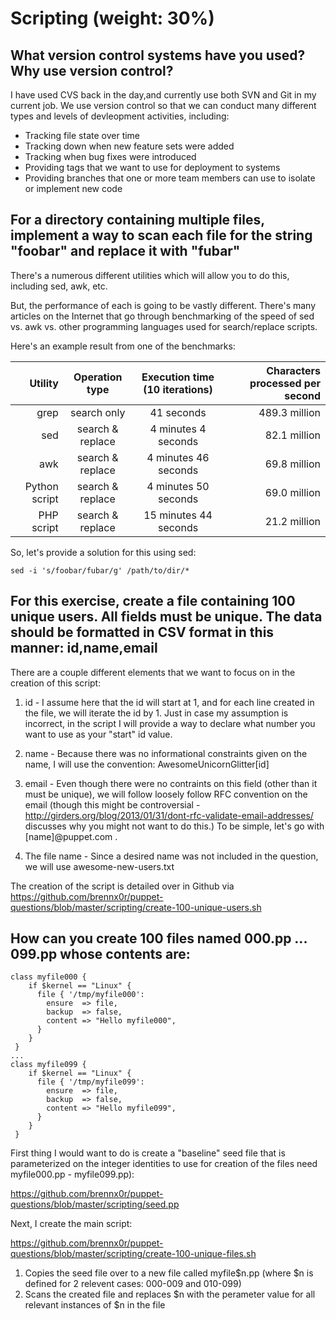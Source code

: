 # **Scripting (weight: 30%)**

## **What version control systems have you used?  Why use version control?**

I have used CVS back in the day,and currently use both SVN and Git in my current job.  We use version control so that we can conduct many different types and levels of devleopment activities, including:

- Tracking file state over time 
- Tracking down when new feature sets were added
- Tracking when bug fixes were introduced
- Providing tags that we want to use for deployment to systems
- Providing branches that one or more team members can use to isolate or implement new code



## **For a directory containing multiple files, implement a way to scan each file for the string "foobar" and replace it with "fubar"**

There's a numerous different utilities which will allow you to do this, including sed, awk, etc.

But, the performance of each is going to be vastly different.  There's many articles on the Internet that go through benchmarking of the speed of sed vs. awk vs. other programming languages used for search/replace scripts.

Here's an example result from one of the benchmarks:


| Utility        | Operation type    | Execution time (10 iterations)    | Characters processed per second |
| --------------:|:-----------------:|:---------------------------------:| -------------------------------:| 
| grep           |  search only      | 41 seconds                        | 489.3 million                   |
| sed            |  search & replace | 4 minutes 4 seconds               | 82.1 million                    |
| awk            | search & replace  | 4 minutes 46 seconds              | 69.8 million                    |
| Python script  |  search & replace | 4 minutes 50 seconds              | 69.0 million                    |
| PHP script     | search & replace  | 15 minutes 44 seconds             | 21.2 million                    |


So, let's provide a solution for this using sed:

`sed -i 's/foobar/fubar/g' /path/to/dir/*`


## **For this exercise, create a file containing 100 unique users. All fields must be unique. The data should be formatted in CSV format in this manner:  id,name,email**

There are a couple different elements that we want to focus on in the creation of this script:

1. id - I assume here that the id will start at 1, and for each line created in the file, we will iterate the id by 1.  Just in case my assumption is incorrect, in the script I will provide a way to declare what number you want to use as your "start" id value.

2.  name - Because there was no informational constraints given on the name, I will use the convention: AwesomeUnicornGlitter[id]

3.  email - Even though there were no contraints on this field (other than it must be unique), we will follow loosely follow RFC convention on the email (though this might be controversial - http://girders.org/blog/2013/01/31/dont-rfc-validate-email-addresses/ discusses why you might not want to do this.)
To be simple, let's go with [name]@puppet.com .

4.  The file name - Since a desired name was not included in the question, we will use awesome-new-users.txt

The creation of the script is detailed over in Github via https://github.com/brennx0r/puppet-questions/blob/master/scripting/create-100-unique-users.sh


## **How can you create 100 files named 000.pp ... 099.pp whose contents are:**

```
class myfile000 {
    if $kernel == "Linux" {
      file { '/tmp/myfile000':
        ensure  => file,
        backup  => false,
        content => "Hello myfile000",
      }
    }
 }
...
class myfile099 {
    if $kernel == "Linux" {
      file { '/tmp/myfile099':
        ensure  => file,
        backup  => false,
        content => "Hello myfile099",
      }
    }
 }
 ```



First thing I would want to do is create a "baseline" seed file that is parameterized on the integer identities to use for creation of the files need myfile000.pp - myfile099.pp):

https://github.com/brennx0r/puppet-questions/blob/master/scripting/seed.pp


Next, I create the main script:

https://github.com/brennx0r/puppet-questions/blob/master/scripting/create-100-unique-files.sh

1. Copies the seed file over to a new file called myfile$n.pp (where $n is defined for 2 relevent cases: 000-009 and 010-099)
2. Scans the created file and replaces $n with the perameter value for all relevant instances of $n in the file




